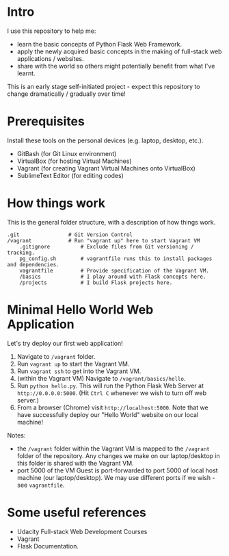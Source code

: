 # Intro

I use this repository to help me:

- learn the basic concepts of Python Flask Web Framework.
- apply the newly acquired basic concepts in the making of full-stack web applications / websites.
- share with the world so others might potentially benefit from what I've learnt.

This is an early stage self-initiated project - expect this repository to change dramatically / gradually over time!

# Prerequisites

Install these tools on the personal devices (e.g. laptop, desktop, etc.).

- GitBash (for Git Linux environment)
- VirtualBox  (for hosting Virtual Machines)
- Vagrant  (for creating Vagrant Virtual Machines onto VirtualBox)
- SublimeText Editor (for editing codes)

# How things work

This is the general folder structure, with a description of how things work.

```
.git                # Git Version Control
/vagrant            # Run "vagrant up" here to start Vagrant VM
	.gitignore          # Exclude files from Git versioning / tracking.
	pg_config.sh        # vagrantfile runs this to install packages and dependencies. 
	vagrantfile         # Provide specification of the Vagrant VM.
	/basics             # I play around with Flask concepts here.
	/projects           # I build Flask projects here.
```

# Minimal Hello World Web Application

Let's try deploy our first web application!

1. Navigate to `/vagrant` folder.
2. Run `vagrant up` to start the Vagrant VM.
3. Run `vagrant ssh` to get into the Vagrant VM.
4. (within the Vagrant VM) Navigate to `/vagrant/basics/hello`.
5. Run `python hello.py`. This will run the Python Flask Web Server at `http://0.0.0.0:5000`. (Hit `Ctrl C` whenever we wish to turn off web server.)
6. From a browser (Chrome) visit `http://localhost:5000`. Note that we have successfully deploy our "Hello World" website on our local machine!

Notes:

- the `/vagrant` folder within the Vagrant VM is mapped to the `/vagrant` folder of the repository. Any changes we make on our laptop/desktop in this folder is shared with the Vagrant VM.
- port 5000 of the VM Guest is port-forwarded to port 5000 of local host machine (our laptop/desktop). We may use different ports if we wish - see `vagrantfile`.

# Some useful references

- Udacity Full-stack Web Development Courses
- Vagrant
- Flask Documentation.
